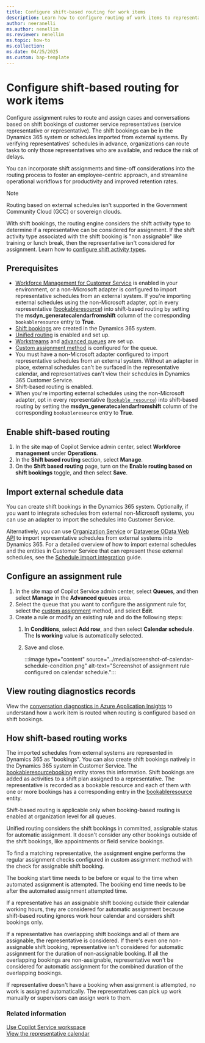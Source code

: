 ```yaml
---
title: Configure shift-based routing for work items
description: Learn how to configure routing of work items to representatives based on shift schedules of representatives.
author: neeranelli
ms.author: nenellim
ms.reviewer: nenellim
ms.topic: how-to
ms.collection: 
ms.date: 04/25/2025
ms.custom: bap-template
---
```


# Configure shift-based routing for work items

Configure assignment rules to route and assign cases and conversations based on shift bookings of customer service representatives (service representative or representative). The shift bookings can be in the Dynamics 365 system or schedules imported from external systems. By verifying representatives' schedules in advance, organizations can route tasks to only those  representatives who are available, and reduce the risk of delays. 

You can incorporate shift assignments and time-off considerations into the routing process to foster an employee-centric approach, and streamline operational workflows for productivity and improved retention rates.

> [!NOTE]
> Routing based on external schedules isn't supported in the Government Community Cloud (GCC) or sovereign clouds.

With shift bookings, the routing engine considers the shift activity type to determine if a representative can be considered for assignment. If the shift activity type associated with the shift booking is "non assignable" like training or lunch break, then the representative isn't considered for assignment. Learn how to [configure shift activity types](/dynamics365/contact-center/administer/wfm-shift-activity-types).

## Prerequisites

- [Workforce Management for Customer Service](configure-agent-calendar.md#enable-workforce-management) is enabled in your environment, or a non-Microsoft adapter is configured to import representative schedules from an external system. If you're importing external schedules using the non-Microsoft adapter, opt in every representative ([bookableresource](../develop/reference/entities/bookableresource.md)) into shift-based routing by setting the **msdyn_generatecalendarfromshift** column of the corresponding `bookableresource` entry to **True**.
- [Shift bookings](/dynamics365/contact-center/use/wfm-shift-plan) are created in the Dynamics 365 system.
- [Unified routing](provision-unified-routing.md) is enabled and set up.
- [Workstreams](create-workstreams.md) and [advanced queues](queues-omnichannel.md) are set up.
- [Custom assignment method](configure-assignment-rules.md) is configured for the queue.
- You must have a non-Microsoft adapter configured to import representative schedules from an external system. Without an adapter in place, external schedules can't be surfaced in the representative calendar, and representatives can't view their schedules in Dynamics 365 Customer Service.
- Shift-based routing is enabled.
- When you're importing external schedules using the non-Microsoft adapter, opt in every representative ([`bookable resource`](../develop/reference/entities/bookableresource.md)) into shift-based routing by setting the **msdyn_generatecalendarfromshift** column of the corresponding `bookableresource` entry to **True**.

## Enable shift-based routing

1. In the site map of Copilot Service admin center, select **Workforce management** under **Operations**.
1. In the **Shift based routing** section, select **Manage**.
1. On the **Shift based routing** page, turn on the **Enable routing based on shift bookings** toggle, and then select **Save**.

## Import external schedule data

You can create shift bookings in the Dynamics 365 system. Optionally, if you want to integrate schedules from external non-Microsoft systems, you can use an adapter to import the schedules into Customer Service.

Alternatively, you can use [Organization Service](/power-apps/developer/data-platform/org-service/overview) or [Dataverse OData Web API](/power-apps/developer/data-platform/webapi/overview) to import representative schedules from external systems into Dynamics 365. For a detailed overview of how to import external schedules and the entities in Customer Service that can represent these external schedules, see the [Schedule import integration](https://github.com/microsoft/dynamics365-customerservice-wem-samples/wiki/Schedule-import-integration) guide.

## Configure an assignment rule

1. In the site map of Copilot Service admin center, select **Queues**, and then select **Manage** in the **Advanced queues** area.
1. Select the queue that you want to configure the assignment rule for, select the [custom assignment](configure-assignment-rules.md) method, and select **Edit**.
1. Create a rule or modify an existing rule and do the following steps:
    1. In **Conditions**, select **Add row**, and then select **Calendar schedule**. The **Is working** value is automatically selected.
    1. Save and close.

       :::image type="content" source="../media/screenshot-of-calendar-schedule-condition.png" alt-text="Screenshot of assignment rule configured on calendar schedule.":::

## View routing diagnostics records

View the [conversation diagnostics in Azure Application Insights](configure-conversation-diagnostics.md) to understand how a work item is routed when routing is configured based on shift bookings.

## How shift-based routing works

The imported schedules from external systems are represented in Dynamics 365 as "bookings". You can also create shift bookings natively in the Dynamics 365 system in Customer Service. The [bookableresourcebooking](../develop/reference/entities/bookableresourcebooking.md) entity stores this information. Shift bookings are added as activities to a shift plan assigned to a representative. The representative is recorded as a bookable resource and each of them with one or more bookings has a corresponding entry in the [bookableresource](../develop/reference/entities/bookableresource.md) entity.

Shift-based routing is applicable only when booking-based routing is enabled at organization level for all queues.

Unified routing considers the shift bookings in committed, assignable status for automatic assignment. It doesn't consider any other bookings outside of the shift bookings, like appointments or field service bookings.

To find a matching representative, the assignment engine performs the regular assignment checks configured in custom assignment method with the check for assignable shift booking.

The booking start time needs to be before or equal to the time when automated assignment is attempted. The booking end time needs to be after the automated assignment attempted time.

If a representative has an assignable shift booking outside their calendar working hours, they are considered for automatic assignment because shift-based routing ignores work hour calendar and considers shift bookings only. 

If a representative has overlapping shift bookings and all of them are assignable, the representative is considered. If there's even one non-assignable shift booking, representative isn't considered for automatic assignment for the duration of non-assignable booking. If all the overlapping bookings are non-assignable, representative won't be considered for automatic assignment for the combined duration of the overlapping bookings.

If representative doesn't have a booking when assignment is attempted, no work is assigned automatically. The representatives can pick up work manually or supervisors can assign work to them.

### Related information

[Use Copilot Service workspace](../implement/csw-overview.md)  
[View the representative calendar](../use/use-agent-calendar.md)  

